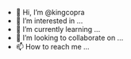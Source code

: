- 👋 Hi, I’m @kingcopra
- 👀 I’m interested in ...
- 🌱 I’m currently learning ...
- 💞️ I’m looking to collaborate on ...
- 📫 How to reach me ...

<!---
kingcopra/kingcopra is a ✨ special ✨ repository because its `README.md` (this file) appears on your GitHub profile.
You can click the Preview link to take a look at your changes.
--->
